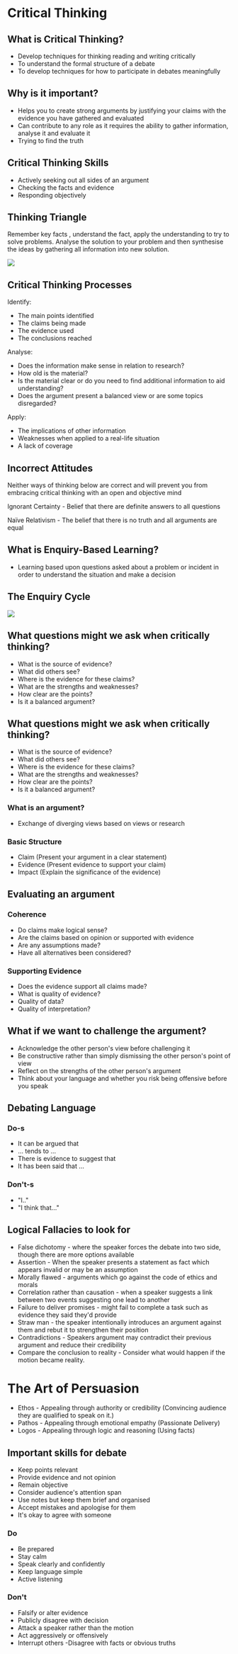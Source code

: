 # Critical Thinking
## What is Critical Thinking?
- Develop techniques for thinking reading and writing critically
- To understand the formal structure of a debate
- To develop techniques for how to participate in debates meaningfully


## Why is it important?
- Helps you to create strong arguments by justifying your claims with the evidence you have gathered and evaluated
- Can contribute to any role as it requires the ability to gather information, analyse it and evaluate it
- Trying to find the truth

## Critical Thinking Skills
- Actively seeking out all sides of an argument
- Checking the facts and evidence
- Responding objectively

## Thinking Triangle
Remember key facts , understand the fact, apply the understanding to try to solve problems. Analyse the solution to your problem and then synthesise the ideas by gathering all information into new solution.

![](thinking_triangle.png)



## Critical Thinking Processes

Identify:
- The main points identified
- The claims being made
- The evidence used
- The conclusions reached

Analyse:
- Does the information make sense in relation to research?
- How old is the material?
- Is the material clear or do you need to find additional information to aid understanding?
- Does the argument present a balanced view or are some topics disregarded?

Apply:
- The implications of other information
- Weaknesses when applied to a real-life situation
- A lack of coverage

## Incorrect Attitudes
Neither ways of thinking below are correct and will prevent you from embracing critical thinking with an open and objective mind

Ignorant Certainty
	- Belief that there are definite answers to all questions

Naïve Relativism
	- The belief that there is no truth and all arguments are equal



## What is Enquiry-Based Learning?
- Learning based upon questions asked about a problem or incident in order to understand the situation and make a decision


## The Enquiry Cycle

![](inquiry_cycle.png)

## What questions might we ask when critically thinking?
- What is the source of evidence?
- What did others see?
- Where is the evidence for these claims?
- What are the strengths and weaknesses?
- How clear are the points?
- Is it a balanced argument?

## What questions might we ask when critically thinking?
- What is the source of evidence?
- What did others see?
- Where is the evidence for these claims?
- What are the strengths and weaknesses?
- How clear are the points?
- Is it a balanced argument?

### What is an argument?
- Exchange of diverging views based on views or research

### Basic Structure
- Claim (Present your argument in a clear statement)
- Evidence (Present evidence to support your claim)
- Impact (Explain the significance of the evidence)
## Evaluating an argument

### Coherence
- Do claims make logical sense?
- Are the claims based on opinion or supported with evidence
- Are any assumptions made?
- Have all alternatives been considered?

### Supporting Evidence
- Does the evidence support all claims made?
- What is quality of evidence?
- Quality of data?
- Quality of interpretation?

## What if we want to challenge the argument?
- Acknowledge the other person's view before challenging it
- Be constructive rather than simply dismissing the other person's point of view
- Reflect on the strengths of the other person's argument
- Think about your language and whether you risk being offensive before you speak

## Debating Language
### Do-s
- It can be argued that
- … tends to …
- There is evidence to suggest that
- It has been said that …
### Don't-s
- "I.."
- "I think that…"


 ## Logical Fallacies to look for
- False dichotomy - where the speaker forces the debate into two side, though there are more options available
- Assertion - When the speaker presents a statement as fact which appears invalid or may be an assumption
- Morally flawed - arguments which go against the code of ethics and morals
- Correlation rather than causation - when a speaker suggests a link between two events suggesting one lead to another
- Failure to deliver promises - might fail to complete a task such as evidence they said they'd provide
- Straw man - the speaker intentionally introduces an argument against them and rebut it to strengthen their position
- Contradictions - Speakers argument may contradict their previous argument and reduce their credibility
- Compare the conclusion to reality - Consider what would happen if the motion became reality.

# The Art of Persuasion
- Ethos - Appealing through authority or credibility (Convincing audience they are qualified to speak on it.)
- Pathos - Appealing through emotional empathy (Passionate Delivery)
- Logos - Appealing through logic and reasoning (Using facts)

## Important skills for debate
- Keep points relevant
- Provide evidence and not opinion
- Remain objective
- Consider audience's attention span
- Use notes but keep them brief and organised
- Accept mistakes and apologise for them
- It's okay to agree with someone

### Do
- Be prepared
- Stay calm
- Speak clearly and confidently
- Keep language simple
- Active listening

### Don't
- Falsify or alter evidence
- Publicly disagree with decision
- Attack a speaker rather than the motion
- Act aggressively or offensively
- Interrupt others
-Disagree with facts or obvious truths
